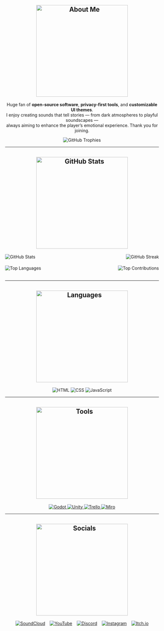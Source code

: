 <h2 align="center" style="margin-top: 2rem;">
  <img
    src="https://img.shields.io/badge/💫-About%20Swiji-141321?style=for-the-badge&logo=information&logoColor=692448&labelColor=141321"
    alt="About Me"
    style="width: 300px; height: auto;"
  />
</h2>

<p align="center">
  Huge fan of <strong>open-source software</strong>, <strong>privacy-first tools</strong>, and <strong>customizable UI themes</strong>.<br>
  I enjoy creating sounds that tell stories — from dark atmospheres to playful soundscapes —<br>
  always aiming to enhance the player’s emotional experience.
  Thank you for joining.
</p>

<!-- Trophies -->
<div align="center">
  <img src="https://github-profile-trophy.vercel.app/?username=Swijii&theme=radical&no-frame=true&no-bg=true&margin-w=4" alt="GitHub Trophies" />
</div>


---

<h2 align="center" style="margin-top: 2rem;">
  <img
    src="https://img.shields.io/badge/📊-GitHub%20Stats-141321?style=for-the-badge&logo=information&logoColor=692448&labelColor=141321"
    alt="GitHub Stats"
    style="width: 300px; height: auto;"
  />
</h2>

<!-- GitHub Widgets Row -->
<div style="display: grid; grid-template-columns: 1fr 1fr; gap: 20px; margin-bottom: 2rem;">

  <!-- GitHub Stats (Left) -->
  <div style="text-align: left;">
    <img src="https://github-readme-stats.vercel.app/api?username=Swijii&theme=radical&hide_border=false&include_all_commits=false&count_private=false" alt="GitHub Stats" />
  </div>

  <!-- Streak Stats (Right) -->
  <div style="text-align: right;">
    <img src="https://nirzak-streak-stats.vercel.app/?user=Swijii&theme=radical&hide_border=false" alt="GitHub Streak" />
  </div>

  <!-- Top Languages (Left) -->
  <div style="text-align: left;">
    <img src="https://github-readme-stats.vercel.app/api/top-langs/?username=Swijii&theme=radical&hide_border=false&include_all_commits=false&count_private=false&layout=compact" alt="Top Languages" />
  </div>

  <!-- Contributions Stats (Right) -->
  <div style="text-align: right;">
    <img src="https://github-contributor-stats.vercel.app/api?username=Swijii&limit=5&theme=radical&combine_all_yearly_contributions=true" alt="Top Contributions" />
  </div>

</div>

---
<h2 align="center" style="margin-top: 2rem;">
  <img
    src="https://img.shields.io/badge/🧠-Languages%20I%20Use-141321?style=for-the-badge&logo=information&logoColor=692448&labelColor=141321"
    alt="Languages"
    style="width: 300px; height: auto;"
  />
</h2>

<p align="center">
  <img src="https://img.shields.io/badge/HTML-%230a0e12?style=for-the-badge&logo=html5&logoColor=%23692448&labelColor=0a0e12" alt="HTML" />
  <img src="https://img.shields.io/badge/CSS-%230a0e12?style=for-the-badge&logo=css3&logoColor=%23692448&labelColor=0a0e12" alt="CSS" />
  <img src="https://img.shields.io/badge/JavaScript-%230a0e12?style=for-the-badge&logo=javascript&logoColor=%23692448&labelColor=0a0e12" alt="JavaScript" />
</p>

---

<h2 align="center" style="margin-top: 2rem;">
  <img
    src="https://img.shields.io/badge/🖥️-Tools%20I%20Use-141321?style=for-the-badge&logo=information&logoColor=692448&labelColor=141321"
    alt="Tools"
    style="width: 300px; height: auto;"
  />
</h2>

<p align="center">
  <a href="https://godotengine.org/" target="_blank">
    <img src="https://img.shields.io/badge/Godot-%230a0e12?style=for-the-badge&logo=godot-engine&logoColor=%23692448&labelColor=0a0e12" alt="Godot" />
  </a>
  <a href="https://unity.com/" target="_blank">
    <img src="https://img.shields.io/badge/Unity-%230a0e12?style=for-the-badge&logo=unity&logoColor=%23692448&labelColor=0a0e12" alt="Unity" />
  </a>
  <a href="https://trello.com/" target="_blank">
    <img src="https://img.shields.io/badge/Trello-%230a0e12?style=for-the-badge&logo=trello&logoColor=%23692448&labelColor=0a0e12" alt="Trello" />
  </a>
  <a href="https://miro.com/" target="_blank">
    <img src="https://img.shields.io/badge/Miro-%230a0e12?style=for-the-badge&logo=miro&logoColor=%23692448&labelColor=0a0e12" alt="Miro" />
  </a>
</p>

---

<h2 align="center" style="margin-top: 2rem;">
  <img
    src="https://img.shields.io/badge/🌐-Socials%20Links-141321?style=for-the-badge&logo=information&logoColor=692448&labelColor=141321"
    alt="Socials"
    style="width: 300px; height: auto;"
  />
</h2>

<p align="center" style="display: flex; justify-content: center; gap: 15px; flex-wrap: wrap;">
  <a href="https://soundcloud.com/swiji" target="_blank">
    <img src="https://img.shields.io/badge/SoundCloud-%230a0e12?style=for-the-badge&logo=soundcloud&logoColor=%23692448&labelColor=0a0e12" alt="SoundCloud" />
  </a>
  <a href="https://www.youtube.com/channel/UCDOSq5gs5fI-pNK2-dBVMXQ" target="_blank">
    <img src="https://img.shields.io/badge/YouTube-%230a0e12?style=for-the-badge&logo=youtube&logoColor=%23692448&labelColor=0a0e12" alt="YouTube" />
  </a>
  <a href="https://discord.com/users/swijii" target="_blank">
    <img src="https://img.shields.io/badge/Discord-%230a0e12?style=for-the-badge&logo=discord&logoColor=%23692448&labelColor=0a0e12" alt="Discord" />
  </a>
  <a href="https://instagram.com/swiji.music" target="_blank">
    <img src="https://img.shields.io/badge/Instagram-%230a0e12?style=for-the-badge&logo=instagram&logoColor=%23692448&labelColor=0a0e12" alt="Instagram" />
  </a>
  <a href="https://p1games.itch.io/bear-with-us" target="_blank">
    <img src="https://img.shields.io/badge/Itch.io-%230a0e12?style=for-the-badge&logo=itchdotio&logoColor=%23692448&labelColor=0a0e12" alt="Itch.io" />
  </a>
</p>
